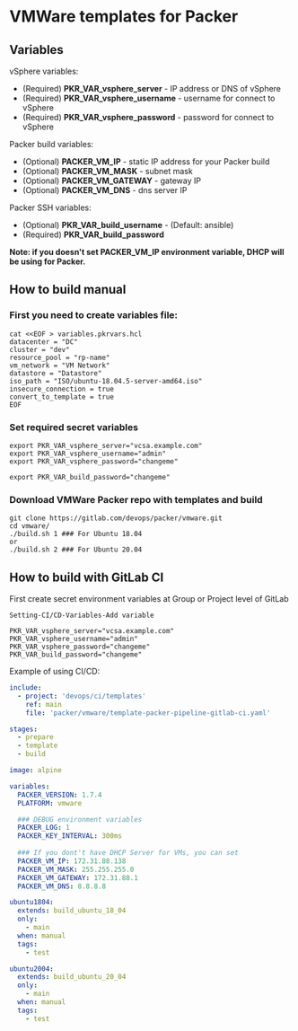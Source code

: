 # VMWare templates for Packer

## Variables

vSphere variables:

 - (Required) **PKR_VAR_vsphere_server** - IP address or DNS of vSphere
 - (Required) **PKR_VAR_vsphere_username** - username for connect to vSphere
 - (Required) **PKR_VAR_vsphere_password** - password for connect to vSphere

Packer build variables:

 - (Optional) **PACKER_VM_IP** - static IP address for your Packer build
 - (Optional) **PACKER_VM_MASK** - subnet mask
 - (Optional) **PACKER_VM_GATEWAY** - gateway IP
 - (Optional) **PACKER_VM_DNS** - dns server IP

Packer SSH variables:
 - (Optional) **PKR_VAR_build_username** - (Default: ansible)
 - (Required) **PKR_VAR_build_password**

**Note: if you doesn't set PACKER_VM_IP environment variable, DHCP will be using for Packer.**


## How to build manual

### First you need to create variables file:

```console
cat <<EOF > variables.pkrvars.hcl
datacenter = "DC"
cluster = "dev"
resource_pool = "rp-name"
vm_network = "VM Network"
datastore = "Datastore"
iso_path = "ISO/ubuntu-18.04.5-server-amd64.iso"
insecure_connection = true
convert_to_template = true
EOF
```
### Set required secret variables

```
export PKR_VAR_vsphere_server="vcsa.example.com"
export PKR_VAR_vsphere_username="admin"
export PKR_VAR_vsphere_password="changeme"

export PKR_VAR_build_password="changeme"
```

### Download VMWare Packer repo with templates and build

```console
git clone https://gitlab.com/devops/packer/vmware.git
cd vmware/
./build.sh 1 ### For Ubuntu 18.04
or
./build.sh 2 ### For Ubuntu 20.04
```

## How to build with GitLab CI

First create secret environment variables at Group or Project level of GitLab

```console
Setting-CI/CD-Variables-Add variable

PKR_VAR_vsphere_server="vcsa.example.com"
PKR_VAR_vsphere_username="admin"
PKR_VAR_vsphere_password="changeme"
PKR_VAR_build_password="changeme"
```

Example of using CI/CD:

```yaml
include:
  - project: 'devops/ci/templates'
    ref: main
    file: 'packer/vmware/template-packer-pipeline-gitlab-ci.yaml'

stages:
  - prepare
  - template
  - build

image: alpine

variables:
  PACKER_VERSION: 1.7.4
  PLATFORM: vmware

  ### DEBUG environment variables
  PACKER_LOG: 1
  PACKER_KEY_INTERVAL: 300ms
  
  ### If you dont't have DHCP Server for VMs, you can set
  PACKER_VM_IP: 172.31.88.138
  PACKER_VM_MASK: 255.255.255.0
  PACKER_VM_GATEWAY: 172.31.88.1
  PACKER_VM_DNS: 8.8.8.8

ubuntu1804:
  extends: build_ubuntu_18_04
  only:
    - main
  when: manual
  tags:
    - test

ubuntu2004:
  extends: build_ubuntu_20_04
  only:
    - main
  when: manual
  tags:
    - test
```



